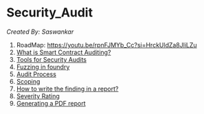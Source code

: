 # Security_Audit
_Created By: Saswankar_


   1) RoadMap: https://youtu.be/rpnFJMYb_Cc?si=HrckUldZa8JliLZu
   2) [What is Smart Contract Auditing?](smart_contract_auditing.md)
   3) [Tools for Security Audits](tools_for_audit.md)
   4) [Fuzzing in foundry](fuzzing.md)
   5) [Audit Process](audit-process.md)
   6) [Scoping](scoping.md)
   7) [How to write the finding in a report?](finding.md)
   8) [Severity Rating](https://docs.codehawks.com/hawks-auditors/how-to-evaluate-a-finding-severity)
   9) [Generating a PDF report](https://github.com/Cyfrin/audit-report-templating)
 

     

